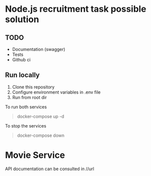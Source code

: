 # Node.js recruitment task possible solution

## TODO
- Documentation (swagger)
- Tests
- Github ci

## Run locally

1. Clone this repository
2. Configure environment variables in .env file
3. Run from root dir

To run both services

> docker-compose up -d

To stop the services

> docker-compose down

# Movie Service

API documentation can be consulted in //url